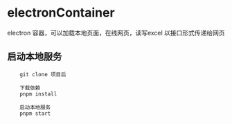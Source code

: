 # electronContainer
electron 容器，可以加载本地页面，在线网页，读写excel 以接口形式传递给网页

## 启动本地服务
```
    git clone 项目后

    下载依赖
    pnpm install

    启动本地服务
    pnpm start 
```
